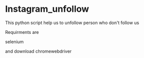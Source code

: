 # Instagram_unfollow
This python script help us to unfollow person who don't follow us

Requirments are

selenium

and download chromewebdriver



